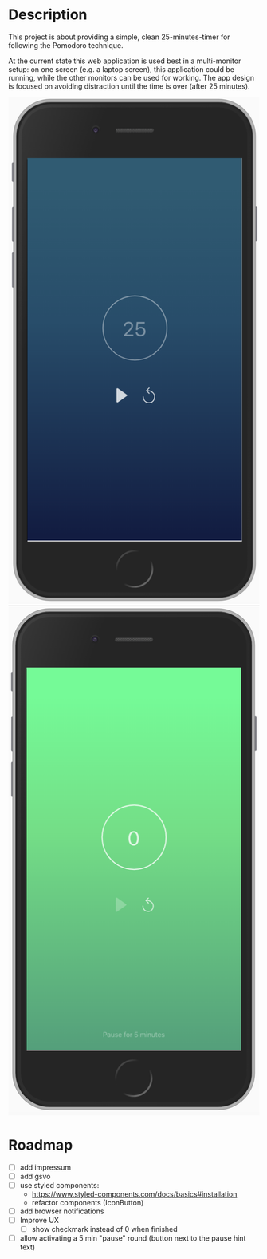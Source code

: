 # Description

This project is about providing a simple, clean 25-minutes-timer for following the Pomodoro technique.

At the current state this web application is used best in a multi-monitor setup: on one screen (e.g. a laptop screen), this application could be running, while the other monitors can be used for working.
The app design is focused on avoiding distraction until the time is over (after 25 minutes).

![Demo picture](docs/demo-initial.png)
![Demo picture](docs/demo-completed.png)

# Roadmap

- [ ] add impressum
- [ ] add gsvo
- [ ] use styled components:
  - https://www.styled-components.com/docs/basics#installation
  - refactor components (IconButton)
- [ ] add browser notifications
- [ ] Improve UX
  - [ ] show checkmark instead of 0 when finished
- [ ] allow activating a 5 min "pause" round (button next to the pause hint text)

